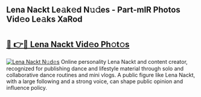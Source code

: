 ## Lena Nackt Le𝚊k𝚎d N𝚞𝚍es - Part-mlR Photos Vid𝚎o Le𝚊ks XaRod

# <h2><a href="http://fbb117u.evod.top/?m=Lena+Nackt">🔗 👉🔴 Lena Nackt Vid𝚎o Ph𝚘t𝚘s</a></h2>

[![Lena Nackt N𝚞d𝚎s](https://i.imgur.com/8V9OHl7.gif)](http://fbb117u.evod.top/?m=Lena+Nackt)
Online personality Lena Nackt and content creator, recognized for publishing dance and lifestyle material through solo and collaborative dance routines and mini vlogs. A public figure like Lena Nackt, with a large following and a strong voice, can shape public opinion and influence policy. 

